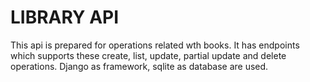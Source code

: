 # LIBRARY API
This api is prepared for operations related wth books. It has endpoints which supports these create, list, update, partial update and delete operations.
Django as framework, sqlite as database are used.
